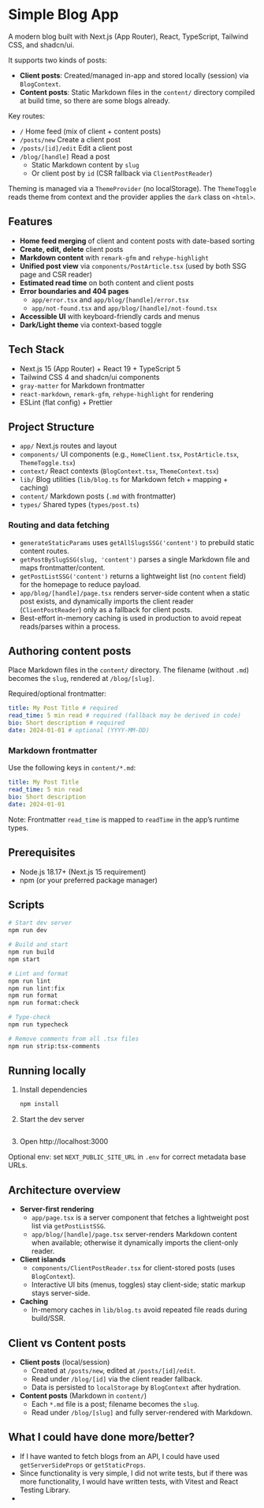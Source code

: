 # Simple Blog App

A modern blog built with Next.js (App Router), React, TypeScript, Tailwind CSS, and shadcn/ui.

It supports two kinds of posts:

- **Client posts**: Created/managed in-app and stored locally (session) via `BlogContext`.
- **Content posts**: Static Markdown files in the `content/` directory compiled at build time, so there are some blogs already.

Key routes:

- `/` Home feed (mix of client + content posts)
- `/posts/new` Create a client post
- `/posts/[id]/edit` Edit a client post
- `/blog/[handle]` Read a post
    - Static Markdown content by `slug`
    - Or client post by `id` (CSR fallback via `ClientPostReader`)

Theming is managed via a `ThemeProvider` (no localStorage). The `ThemeToggle` reads theme from context and the provider applies the `dark` class on `<html>`.

## Features

- **Home feed merging** of client and content posts with date-based sorting
- **Create, edit, delete** client posts
- **Markdown content** with `remark-gfm` and `rehype-highlight`
- **Unified post view** via `components/PostArticle.tsx` (used by both SSG page and CSR reader)
- **Estimated read time** on both content and client posts
- **Error boundaries and 404 pages**
    - `app/error.tsx` and `app/blog/[handle]/error.tsx`
    - `app/not-found.tsx` and `app/blog/[handle]/not-found.tsx`
- **Accessible UI** with keyboard-friendly cards and menus
- **Dark/Light theme** via context-based toggle

## Tech Stack

- Next.js 15 (App Router) + React 19 + TypeScript 5
- Tailwind CSS 4 and shadcn/ui components
- `gray-matter` for Markdown frontmatter
- `react-markdown`, `remark-gfm`, `rehype-highlight` for rendering
- ESLint (flat config) + Prettier

## Project Structure

- `app/` Next.js routes and layout
- `components/` UI components (e.g., `HomeClient.tsx`, `PostArticle.tsx`, `ThemeToggle.tsx`)
- `context/` React contexts (`BlogContext.tsx`, `ThemeContext.tsx`)
- `lib/` Blog utilities (`lib/blog.ts` for Markdown fetch + mapping + caching)
- `content/` Markdown posts (`.md` with frontmatter)
- `types/` Shared types (`types/post.ts`)

### Routing and data fetching

- `generateStaticParams` uses `getAllSlugsSSG('content')` to prebuild static content routes.
- `getPostBySlugSSG(slug, 'content')` parses a single Markdown file and maps frontmatter/content.
- `getPostListSSG('content')` returns a lightweight list (no `content` field) for the homepage to reduce payload.
- `app/blog/[handle]/page.tsx` renders server-side content when a static post exists, and dynamically imports the client reader (`ClientPostReader`) only as a fallback for client posts.
- Best-effort in-memory caching is used in production to avoid repeat reads/parses within a process.

## Authoring content posts

Place Markdown files in the `content/` directory. The filename (without `.md`) becomes the `slug`, rendered at `/blog/[slug]`.

Required/optional frontmatter:

```yaml
title: My Post Title # required
read_time: 5 min read # required (fallback may be derived in code)
bio: Short description # required
date: 2024-01-01 # optional (YYYY-MM-DD)
```

### Markdown frontmatter

Use the following keys in `content/*.md`:

```yaml
title: My Post Title
read_time: 5 min read
bio: Short description
date: 2024-01-01
```

Note: Frontmatter `read_time` is mapped to `readTime` in the app’s runtime types.

## Prerequisites

- Node.js 18.17+ (Next.js 15 requirement)
- npm (or your preferred package manager)

## Scripts

```bash
# Start dev server
npm run dev

# Build and start
npm run build
npm start

# Lint and format
npm run lint
npm run lint:fix
npm run format
npm run format:check

# Type-check
npm run typecheck

# Remove comments from all .tsx files
npm run strip:tsx-comments
```

## Running locally

1. Install dependencies

    ```bash
    npm install
    ```

2. Start the dev server

    ```bash

    ```

3. Open http://localhost:3000

Optional env: set `NEXT_PUBLIC_SITE_URL` in `.env` for correct metadata base URLs.

## Architecture overview

- **Server-first rendering**
    - `app/page.tsx` is a server component that fetches a lightweight post list via `getPostListSSG`.
    - `app/blog/[handle]/page.tsx` server-renders Markdown content when available; otherwise it dynamically imports the client-only reader.
- **Client islands**
    - `components/ClientPostReader.tsx` for client-stored posts (uses `BlogContext`).
    - Interactive UI bits (menus, toggles) stay client-side; static markup stays server-side.
- **Caching**
    - In-memory caches in `lib/blog.ts` avoid repeated file reads during build/SSR.

## Client vs Content posts

- **Client posts** (local/session)
    - Created at `/posts/new`, edited at `/posts/[id]/edit`.
    - Read under `/blog/[id]` via the client reader fallback.
    - Data is persisted to `localStorage` by `BlogContext` after hydration.
- **Content posts** (Markdown in `content/`)
    - Each `*.md` file is a post; filename becomes the `slug`.
    - Read under `/blog/[slug]` and fully server-rendered with Markdown.

## What I could have done more/better?

- If I have wanted to fetch blogs from an API, I could have used `getServerSideProps` or `getStaticProps`.
- Since functionality is very simple, I did not write tests, but if there was more functionality, I would have written tests, with Vitest and React Testing Library.
-
